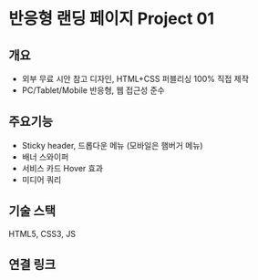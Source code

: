 # 반응형 랜딩 페이지 Project 01

## 개요
- 외부 무료 시안 참고 디자인, HTML+CSS 퍼블리싱 100% 직접 제작
- PC/Tablet/Mobile 반응형, 웹 접근성 준수

## 주요기능
- Sticky header, 드롭다운 메뉴 (모바일은 햄버거 메뉴)
- 배너 스와이퍼
- 서비스 카드 Hover 효과
- 미디어 쿼리

## 기술 스택
HTML5, CSS3, JS

## 연결 링크